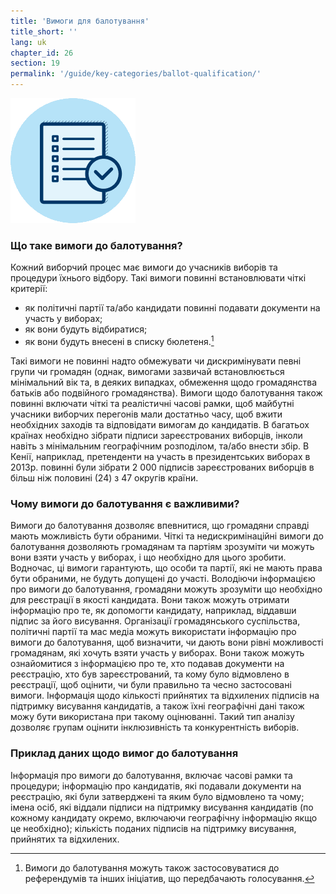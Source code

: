 ```yaml
---
title: 'Вимоги для балотування'
title_short: ''
lang: uk
chapter_id: 26
section: 19
permalink: '/guide/key-categories/ballot-qualification/'
---
```


![Ballot Qualification](/assets/images/inventory/categories/ballot-qualification.png)

### Що таке вимоги до балотування?

Кожний виборчий процес має вимоги до учасників виборів та процедури їхнього відбору. Такі вимоги повинні встановлювати чіткі критерії:

- як політичні партії та/або кандидати повинні подавати документи на участь у виборах;
- як вони будуть відбиратися;
- як вони будуть внесені в списку бюлетеня.[^1]

Такі вимоги не повинні надто обмежувати чи дискримінувати певні групи чи громадян (однак, вимогами зазвичай встановлюється мінімальний вік та, в деяких випадках, обмеження щодо громадянства батьків або подвійного громадянства). Вимоги щодо балотування також повинні включати чіткі та реалістичні часові рамки, щоб майбутні учасники виборчих перегонів мали достатньо часу, щоб вжити необхідних заходів та відповідати вимогам до кандидатів. В багатьох країнах необхідно зібрати підписи зареєстрованих виборців, інколи навіть з мінімальним географічним розподілом, та/або внести збір. В Кенії, наприклад, претенденти на участь в президентських виборах в 2013р. повинні були зібрати 2 000 підписів зареєстрованих виборців в більш ніж половині (24) з 47 округів країни.

### Чому вимоги до балотування є важливими?

Вимоги до балотування дозволяє впевнитися, що громадяни справді мають можливість бути обраними. Чіткі та недискримінаційні вимоги до балотування дозволяють громадянам та партіям зрозуміти чи можуть вони взяти участь у виборах, і що необхідно для цього зробити. Водночас, ці вимоги гарантують, що особи та партії, які не мають права бути обраними, не будуть допущені до участі. Володіючи інформацією про вимоги до балотування, громадяни можуть зрозуміти що необхідно для реєстрації в якості кандидата. Вони також можуть отримати інформацію про те, як допомогти кандидату, наприклад, віддавши підпис за його висування. Організації громадянського суспільства, політичні партії та мас медіа можуть використати інформацію про вимоги до балотування, щоб визначити, чи дають вони рівні можливості громадянам, які хочуть взяти участь у виборах. Вони також можуть ознайомитися з інформацією про те, хто подавав документи на реєстрацію, хто був зареєстрований, та кому було відмовлено в реєстрації, щоб оцінити, чи були правильно та чесно застосовані вимоги. Інформація щодо кількості прийнятих та відхилених підписів на підтримку висування кандидатів, а також їхні географічні дані також можу бути використана при такому оцінюванні. Такий тип аналізу дозволяє групам оцінити інклюзивність та конкурентність виборів.

### Приклад даних щодо вимог до балотування

Інформація про вимоги до балотування, включає часові рамки та процедури; інформацію про кандидатів, які подавали документи на реєстрацію, які були затверджені та яким було відмовлено та чому; імена осіб, які віддали підписи на підтримку висування кандидатів (по кожному кандидату окремо, включаючи географічну інформацію якщо це необхідно); кількість поданих підписів на підтримку висування, прийнятих та відхилених.

[^1]: Вимоги до балотування можуть також застосовуватися до референдумів та інших ініціатив, що передбачають голосування.
